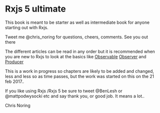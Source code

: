 # Rxjs 5 ultimate

This book is meant to be starter as well as intermediate book for anyone starting out with Rxjs.

Tweet me @chris_noring for questions, cheers, comments. See you out there

The different articles can be read in any order but it is recommended when you are new to Rxjs to look at the basics like [Observable](observable-anatomy.md) [Observer](observer.md) and [Producer](producer.md)

This is a work in progress so chapters are likely to be added and changed, less and less so as time passes, but the work was started on this on the 21 feb 2017..

If you like using Rxjs /Rxjs 5 be sure to tweet @BenLesh or @mattpodwysocki etc and say thank you, or good job. It means a lot..

Chris Noring